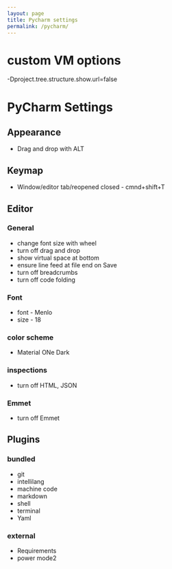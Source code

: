 ```yaml
---
layout: page
title: Pycharm settings
permalink: /pycharm/
---
```

# custom VM options
-Dproject.tree.structure.show.url=false

# PyCharm Settings

## Appearance
* Drag and drop with ALT

## Keymap
* Window/editor tab/reopened closed - cmnd+shift+T

## Editor
### General
* change font size with wheel
* turn off drag and drop
* show virtual space at bottom
* ensure line feed at file end on Save
* turn off breadcrumbs
* turn off code folding

### Font
* font - Menlo
* size - 18

### color scheme
* Material ONe Dark

### inspections
* turn off HTML, JSON

### Emmet
* turn off Emmet

## Plugins
### bundled
* git
* intellilang
* machine code
* markdown
* shell
* terminal
* Yaml
### external
* Requirements
* power mode2
